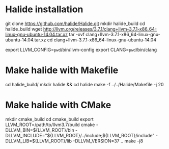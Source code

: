 Halide installation
====

git clone https://github.com/halide/Halide.git
mkdir halide_build
cd halide_build
wget http://llvm.org/releases/3.7.1/clang+llvm-3.7.1-x86_64-linux-gnu-ubuntu-14.04.tar.xz
tar -xvf clang+llvm-3.7.1-x86_64-linux-gnu-ubuntu-14.04.tar.xz
cd clang+llvm-3.7.1-x86_64-linux-gnu-ubuntu-14.04

export LLVM_CONFIG=`pwd`/bin/llvm-config
export CLANG=`pwd`/bin/clang


# Make halide with Makefile
cd halide_build/
mkdir halide && cd halide
make -f ../../Halide/Makefile -j 20

# Make halide with CMake
mkdir cmake_build
cd cmake_build
export LLVM_ROOT=/path/to/llvm3.7/build
cmake -DLLVM_BIN=${LLVM_ROOT}/bin -DLLVM_INCLUDE="${LLVM_ROOT}/../include;${LLVM_ROOT}/include" -DLLVM_LIB=${LLVM_ROOT}/lib -DLLVM_VERSION=37 ..
make -j8
